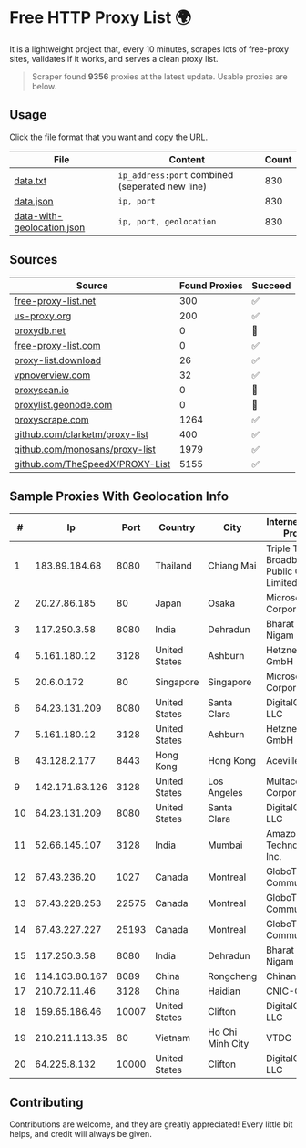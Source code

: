 
# Free HTTP Proxy List 🌍

It is a lightweight project that, every 10 minutes, scrapes lots of free-proxy sites, validates if it works, and serves a clean proxy list.


> Scraper found **9356** proxies at the latest update. Usable proxies are below.

## Usage

Click the file format that you want and copy the URL.


|File|Content|Count|
|----|-------|-----|
|[data.txt](https://raw.githubusercontent.com/themiralay/Proxy-List-World/master/data.txt)|`ip_address:port` combined (seperated new line)|830|
|[data.json](https://raw.githubusercontent.com/themiralay/Proxy-List-World/master/data.json)|`ip, port`|830|
|[data-with-geolocation.json](https://raw.githubusercontent.com/themiralay/Proxy-List-World/master/data-with-geolocation.json)|`ip, port, geolocation`|830|

## Sources

|Source|Found Proxies|Succeed|
|------|-------------|-------|
|[free-proxy-list.net](https://free-proxy-list.net)|300|✅|
|[us-proxy.org](https://www.us-proxy.org)|200|✅|
|[proxydb.net](http://proxydb.net)|0|🚫|
|[free-proxy-list.com](https://free-proxy-list.com/?page=&port=&type%5B%5D=http&type%5B%5D=https&up_time=0&search=Search)|0|✅|
|[proxy-list.download](https://www.proxy-list.download/HTTP)|26|✅|
|[vpnoverview.com](https://vpnoverview.com/privacy/anonymous-browsing/free-proxy-servers)|32|✅|
|[proxyscan.io](https://www.proxyscan.io)|0|🚫|
|[proxylist.geonode.com](https://proxylist.geonode.com/api/proxy-list?limit=300&page=1&sort_by=lastChecked&sort_type=desc&protocols=http,https)|0|🚫|
|[proxyscrape.com](https://api.proxyscrape.com/v2/?request=displayproxies&protocol=http&timeout=10000&country=all&ssl=all&anonymity=all)|1264|✅|
|[github.com/clarketm/proxy-list](https://raw.githubusercontent.com/clarketm/proxy-list/master/proxy-list-raw.txt)|400|✅|
|[github.com/monosans/proxy-list](https://raw.githubusercontent.com/monosans/proxy-list/main/proxies/http.txt)|1979|✅|
|[github.com/TheSpeedX/PROXY-List](https://raw.githubusercontent.com/TheSpeedX/PROXY-List/master/http.txt)|5155|✅|


## Sample Proxies With Geolocation Info

|#|Ip|Port|Country|City|Internet Service Provider|
|-|--|----|-------|----|-------------------------|
|1|183.89.184.68|8080|Thailand|Chiang Mai|Triple T Broadband Public Company Limited|
|2|20.27.86.185|80|Japan|Osaka|Microsoft Corporation|
|3|117.250.3.58|8080|India|Dehradun|Bharat Sanchar Nigam Ltd|
|4|5.161.180.12|3128|United States|Ashburn|Hetzner Online GmbH|
|5|20.6.0.172|80|Singapore|Singapore|Microsoft Corporation|
|6|64.23.131.209|8080|United States|Santa Clara|DigitalOcean, LLC|
|7|5.161.180.12|3128|United States|Ashburn|Hetzner Online GmbH|
|8|43.128.2.177|8443|Hong Kong|Hong Kong|Aceville Pte.ltd|
|9|142.171.63.126|3128|United States|Los Angeles|Multacom Corporation|
|10|64.23.131.209|8080|United States|Santa Clara|DigitalOcean, LLC|
|11|52.66.145.107|3128|India|Mumbai|Amazon Technologies Inc.|
|12|67.43.236.20|1027|Canada|Montreal|GloboTech Communications|
|13|67.43.228.253|22575|Canada|Montreal|GloboTech Communications|
|14|67.43.227.227|25193|Canada|Montreal|GloboTech Communications|
|15|117.250.3.58|8080|India|Dehradun|Bharat Sanchar Nigam Ltd|
|16|114.103.80.167|8089|China|Rongcheng|Chinanet|
|17|210.72.11.46|3128|China|Haidian|CNIC-CAS|
|18|159.65.186.46|10007|United States|Clifton|DigitalOcean, LLC|
|19|210.211.113.35|80|Vietnam|Ho Chi Minh City|VTDC|
|20|64.225.8.132|10000|United States|Clifton|DigitalOcean, LLC|



## Contributing

Contributions are welcome, and they are greatly appreciated! Every
little bit helps, and credit will always be given.

